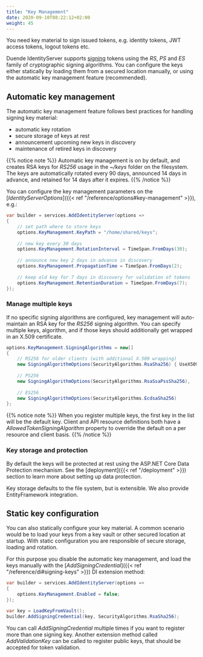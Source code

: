 ```yaml
---
title: "Key Management"
date: 2020-09-10T08:22:12+02:00
weight: 45
---
```


You need key material to sign issued tokens, e.g. identity tokens, JWT access tokens, logout tokens etc.

Duende IdentityServer supports [signing](https://tools.ietf.org/html/rfc7515) tokens using the *RS*, *PS* and *ES* family of cryptographic signing algorithms. You can configure the keys either statically by loading them from a secured location manually, or using the automatic key management feature (recommended).

## Automatic key management
The automatic key management feature follows best practices for handling signing key material:

* automatic key rotation
* secure storage of keys at rest
* announcement upcoming new keys in discovery
* maintenance of retired keys in discovery

{{% notice note %}}
Automatic key management is on by default, and creates RSA keys for *RS256* usage in the *~/keys* folder on the filesystem.
The keys are automatically rotated every 90 days, announced 14 days in advance, and retained for 14 days after it expires.
{{% /notice %}}

You can configure the key management parameters on the [*IdentityServerOptions*]({{< ref "/reference/options#key-management" >}}), e.g.:

```cs
var builder = services.AddIdentityServer(options =>
{
    // set path where to store keys
    options.KeyManagement.KeyPath = "/home/shared/keys";
    
    // new key every 30 days
    options.KeyManagement.RotationInterval = TimeSpan.FromDays(30);
    
    // announce new key 2 days in advance in discovery
    options.KeyManagement.PropagationTime = TimeSpan.FromDays(2);
    
    // keep old key for 7 days in discovery for validation of tokens
    options.KeyManagement.RetentionDuration = TimeSpan.FromDays(7);
});
```

### Manage multiple keys
If no specific signing algorithms are configured, key management will auto-maintain an RSA key for the *RS256* signing algorithm. You can specify multiple keys, algorithm, and if those keys should additionally get wrapped in an X.509 certificate.

```cs
options.KeyManagement.SigningAlgorithms = new[]
{
    // RS256 for older clients (with additional X.509 wrapping)
    new SigningAlgorithmOptions(SecurityAlgorithms.RsaSha256) { UseX509Certificate = true },
    
    // PS256
    new SigningAlgorithmOptions(SecurityAlgorithms.RsaSsaPssSha256),
    
    // ES256
    new SigningAlgorithmOptions(SecurityAlgorithms.EcdsaSha256)
};
```

{{% notice note %}}
When you register multiple keys, the first key in the list will be the default key. Client and API resource definitions both have a *AllowedTokenSigningAlgorithm* property to override the default on a per resource and client basis.
{{% /notice %}}

### Key storage and protection
By default the keys will be protected at rest using the ASP.NET Core Data Protection mechanism. See the [deployment]({{< ref "/deployment" >}}) section to learn more about setting up data protection.

Key storage defaults to the file system, but is extensible. We also provide EntityFramework integration.

## Static key configuration
You can also statically configure your key material. A common scenario would be to load your keys from a key vault or other secured location at startup. With static configuration you are responsible of secure storage, loading and rotation.

For this purpose you disable the automatic key management, and load the keys manually with the [*AddSigningCredential*]({{< ref "/reference/di#signing-keys" >}}) DI extension method:

```cs
var builder = services.AddIdentityServer(options =>
{  
    options.KeyManagement.Enabled = false;
});

var key = LoadKeyFromVault();
builder.AddSigningCredential(key, SecurityAlgorithms.RsaSha256);
```

You can call *AddSigningCredential* multiple times if you want to register more than one signing key. Another extension method called *AddValidationKey* can be called to register public keys, that should be accepted for token validation.
